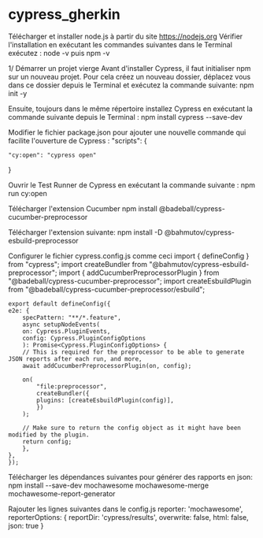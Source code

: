 # cypress_gherkin

Télécharger et installer node.js à partir du site https://nodejs.org 
Vérifier l'installation en exécutant les commandes suivantes dans le Terminal exécutez :
    node -v puis npm -v

1/ Démarrer un projet vierge 
Avant d'installer Cypress, il faut initialiser npm sur un nouveau projet. Pour cela créez un nouveau dossier, déplacez vous dans ce dossier depuis le Terminal et exécutez la commande suivante:
     npm init -y

Ensuite, toujours dans le même répertoire installez Cypress en exécutant la commande suivante depuis le Terminal :
    npm install cypress --save-dev

Modifier le fichier package.json pour ajouter une nouvelle commande qui facilite l'ouverture de Cypress :
  "scripts": {

    "cy:open": "cypress open"

  }

Ouvrir le Test Runner de Cypress en exécutant la commande suivante :
    npm run cy:open

Télécharger l'extension Cucumber
    npm install @badeball/cypress-cucumber-preprocessor

Télécharger l'extension suivante:
    npm install -D @bahmutov/cypress-esbuild-preprocessor

Configurer le fichier cypress.config.js comme ceci
    import { defineConfig } from "cypress";
    import createBundler from "@bahmutov/cypress-esbuild-preprocessor";
    import { addCucumberPreprocessorPlugin } from "@badeball/cypress-cucumber-preprocessor";
    import createEsbuildPlugin from "@badeball/cypress-cucumber-preprocessor/esbuild";

    export default defineConfig({
    e2e: {
        specPattern: "**/*.feature",
        async setupNodeEvents(
        on: Cypress.PluginEvents,
        config: Cypress.PluginConfigOptions
        ): Promise<Cypress.PluginConfigOptions> {
        // This is required for the preprocessor to be able to generate JSON reports after each run, and more,
        await addCucumberPreprocessorPlugin(on, config);

        on(
            "file:preprocessor",
            createBundler({
            plugins: [createEsbuildPlugin(config)],
            })
        );

        // Make sure to return the config object as it might have been modified by the plugin.
        return config;
        },
    },
    });

Télécharger les dépendances suivantes pour générer des rapports en json:
    npm install --save-dev mochawesome mochawesome-merge mochawesome-report-generator

Rajouter les lignes suivantes dans le config.js
    reporter: 'mochawesome',
    reporterOptions: {
    reportDir: 'cypress/results',
    overwrite: false,
    html: false,
    json: true
  }